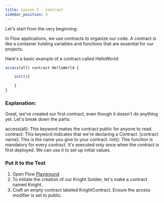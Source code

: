 ```yaml
---
title: Lesson 3 - Contract
sidebar_position: 3
---
```


Let's start from the very beginning:

In Flow applications, we use contracts to organize our code. A contract is like a container holding variables and functions that are essential for our projects.

Here's a basic example of a contract called HelloWorld:

```jsx
access(all) contract HelloWorld {

	init(){

	}
}
```

### **Explanation:**

Great, we've created our first contract, even though it doesn't do anything yet. Let's break down the parts:

access(all): This keyword makes the contract public for anyone to read.
contract: This keyword indicates that we're declaring a Contract.
[contract name]: This is the name you give to your contract.
init(): This function is mandatory for every contract. It's executed only once when the contract is first deployed. We can use it to set up initial values.

### Put it to the Test

1. Open Flow [Playground](https://play.flow.com/)
2. To initiate the creation of our Knight Soldier, let's make a contract named Knight.
3. Craft an empty contract labeled KnightContract. Ensure the access modifier is set to public.
